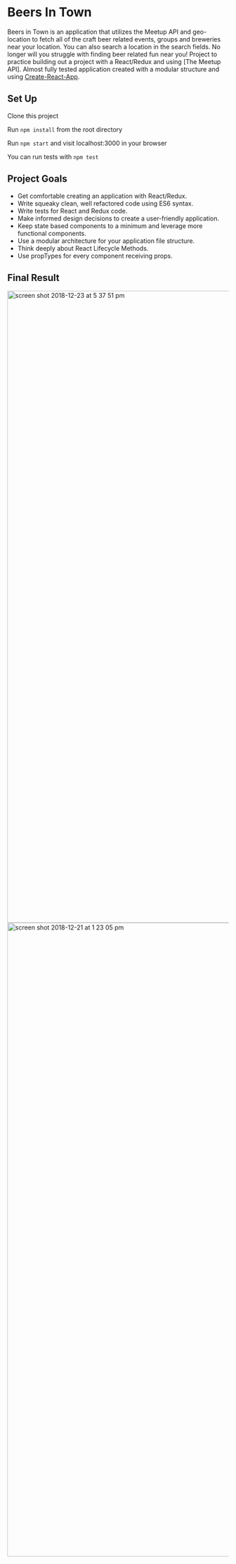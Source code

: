 # Beers In Town
Beers in Town is an application that utilizes the Meetup API and geo-location to fetch all of the craft beer related events, groups and breweries near your location. You can also search a location in the search fields. No longer will you struggle with finding beer related fun near you!
Project to practice building out a project with a React/Redux and using [The Meetup API]. Almost fully tested application created with a modular structure and using [Create-React-App](https://github.com/facebook/create-react-app).

## Set Up

Clone this project

Run `npm install` from the root directory

Run `npm start` and visit localhost:3000 in your browser

You can run tests with `npm test`

## Project Goals

* Get comfortable creating an application with React/Redux.
* Write squeaky clean, well refactored code using ES6 syntax.
* Write tests for React and Redux code.
* Make informed design decisions to create a user-friendly application.
* Keep state based components to a minimum and leverage more functional components.
* Use a modular architecture for your application file structure.
* Think deeply about React Lifecycle Methods.
* Use propTypes for every component receiving props.

## Final Result
<img width="1436" alt="screen shot 2018-12-23 at 5 37 51 pm" src="https://user-images.githubusercontent.com/29244492/50388641-dbfd6f00-06d9-11e9-9d9d-5b957920e617.png">


<img width="1440" alt="screen shot 2018-12-21 at 1 23 05 pm" src="https://user-images.githubusercontent.com/29244492/50362180-01e11300-0524-11e9-81a5-1cf916e892ee.png">
